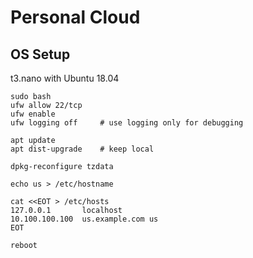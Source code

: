 # Personal Cloud

## OS Setup
t3.nano with Ubuntu 18.04
```
sudo bash
ufw allow 22/tcp
ufw enable
ufw logging off     # use logging only for debugging

apt update
apt dist-upgrade    # keep local

dpkg-reconfigure tzdata

echo us > /etc/hostname

cat <<EOT > /etc/hosts
127.0.0.1       localhost
10.100.100.100  us.example.com us
EOT

reboot
```
